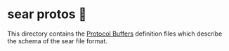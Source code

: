 # sear protos 📡

This directory contains the [Protocol Buffers] definition files which describe
the schema of the sear file format.

[Protocol Buffers]: https://developers.google.com/protocol-buffers/
